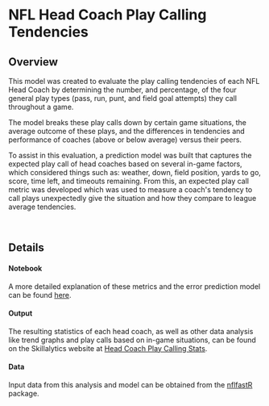 # NFL Head Coach Play Calling Tendencies

<h2>Overview</h2>

<p>
  This model was created to evaluate the play calling tendencies of each NFL Head Coach by determining the number, and percentage, of the four general play types (pass, run, punt, and field goal attempts) they call throughout a game.
</p>

<p>
  The model breaks these play calls down by certain game situations, the average outcome of these plays, and the differences in tendencies and performance of coaches (above or below average) versus their peers.
</p>

<p>
  To assist in this evaluation, a prediction model was built that captures the expected play call of head coaches based on several in-game factors, which considered things such as: weather, down, field position, yards to go, score, time left, and timeouts remaining. From this, an expected play call metric was developed which was used to measure a coach's tendency to call plays unexpectedly give the situation and how they compare to league average tendencies. 
</p>

<br>

<h2>Details</h2>

<h4>Notebook</h4>
<p>
  A more detailed explanation of these metrics and the error prediction model can be found <a href="https://www.skillalytics.com/projects/nfl-headcoach-playcalling/">here</a>.
</p>

<h4>Output</h4>
<p>
  The resulting statistics of each head coach, as well as other data analysis like trend graphs and play calls based on in-game situations, can be found on the Skillalytics website at <a href="https://www.skillalytics.com/stats/nfl-headcoaches/">Head Coach Play Calling Stats</a>.
</p>

<h4>Data</h4>
<p>
  Input data from this analysis and model can be obtained from the <a href="https://www.nflfastr.com/index.html">nflfastR</a> package.
</p>

<br>
